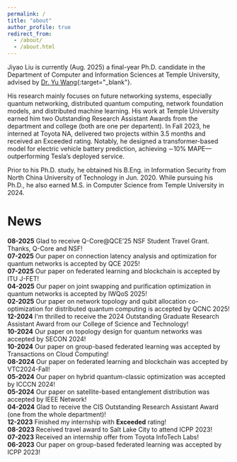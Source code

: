 ```yaml
---
permalink: /
title: "about"
author_profile: true
redirect_from: 
  - /about/
  - /about.html
---
```


Jiyao Liu is currently (Aug. 2025) a final-year Ph.D. candidate in the Department of Computer and Information Sciences at Temple University, advised by [Dr. Yu Wang](https://cis.temple.edu/~yu/){:target="_blank"}. 

His research mainly focuses on future networking systems, especially quantum networking, distributed quantum computing, network foundation models, and distributed machine learning. His work at Temple University earned him two Outstanding Research Assistant Awards from the department and college (both are one per departent). In Fall 2023, he interned at Toyota NA, delivered two projects within 3.5 months and received an Exceeded rating. Notably, he designed a transformer-based model for electric vehicle battery prediction, achieving ∼10% MAPE—outperforming Tesla’s deployed service.

Prior to his Ph.D. study, he obtained his B.Eng. in Information Security from North China University of Technology in Jun. 2020. While pursuing his Ph.D., he also earned M.S. in Computer Science from Temple University in 2024.

# News  
**08-2025**  Glad to receive Q-Core@QCE’25 NSF Student Travel Grant. Thanks, Q-Core and NSF!  
**07-2025**  Our paper on connection latency analysis and optimization for quantum networks is accepted by QCE 2025!  
**07-2025**  Our paper on federated learning and blockchain is accepted by ITU J-FET!  
**04-2025**  Our paper on joint swapping and purification optimization in quantum networks is accepted by IWQoS 2025!  
**02-2025**  Our paper on network topology and qubit allocation co-optimization for distributed quantum computing is accepted by QCNC 2025!  
**12-2024**  I'm thrilled to receive the 2024 Outstanding Graduate Research Assistant Award from our College of Science and Technology!  
**10-2024**  Our paper on topology design for quantum networks was accepted by SECON 2024!    
**10-2024**  Our paper on group-based federated learning was accepted by Transactions on Cloud Computing!  
**08-2024**  Our paper on federated learning and blockchain was accepted by VTC2024-Fall!  
**05-2024**  Our paper on hybrid quantum-classic optimization was accepted by ICCCN 2024!  
**05-2024**  Our paper on satellite-based entanglement distribution was accepted by IEEE Network!  
**04-2024**  Glad to receive the CIS Outstanding Research Assistant Award (one from the whole department)!  
**12-2023**  Finished my internship with **Exceeded** rating!  
**08-2023**  Received travel award to Salt Lake City to attend ICPP 2023!  
**07-2023**  Received an internship offer from Toyota InfoTech Labs!  
**06-2023**  Our paper on group-based federated learning was accepted by ICPP 2023!  


